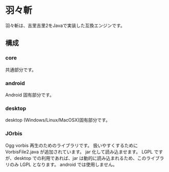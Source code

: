 # 羽々斬
羽々斬は、吉里吉里2をJavaで実装した互換エンジンです。


## 構成
### core
共通部分です。

### android
Android 固有部分です。

### desktop
desktop (Windows/Linux/MacOSX)固有部分です。

### JOrbis
Ogg vorbis 再生のためのライブラリです。
扱いやすくするために VorbisFile2.java が追加されています。
jar 化して読み込ませます。
LGPL ですが、desktop での利用であれば、jar は動的に読み込まれるため、このライブラリのみ LGPL となります。
android では使用しません。

